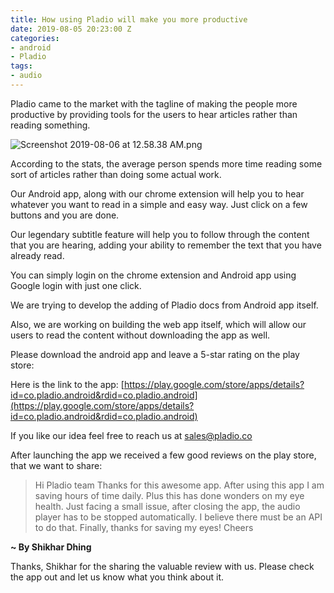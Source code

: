 ```yaml
---
title: How using Pladio will make you more productive
date: 2019-08-05 20:23:00 Z
categories:
- android
- Pladio
tags:
- audio
---
```


Pladio came to the market with the tagline of making the people more productive by providing tools for the users to hear articles rather than reading something.

![Screenshot 2019-08-06 at 12.58.38 AM.png](/uploads/Screenshot%202019-08-06%20at%2012.58.38%20AM.png)

According to the stats, the average person spends more time reading some sort of articles rather than doing some actual work.


Our Android app, along with our chrome extension will help you to hear whatever you want to read in a simple and easy way. Just click on a few buttons and you are done.


Our legendary subtitle feature will help you to follow through the content that you are hearing, adding your ability to remember the text that you have already read.


You can simply login on the chrome extension and Android app using Google login with just one click.


We are trying to develop the adding of Pladio docs from Android app itself.


Also, we are working on building the web app itself, which will allow our users to read the content without downloading the app as well.


Please download the android app and leave a 5-star rating on the play store:


Here is the link to the app:
[https://play.google.com/store/apps/details?id=co.pladio.android&rdid=co.pladio.android](https://play.google.com/store/apps/details?id=co.pladio.android&rdid=co.pladio.android)


If you like our idea feel free to reach us at [sales@pladio.co](sales@pladio.co)


After launching the app we received a few good reviews on the play store, that we want to share:


> Hi Pladio team Thanks for this awesome app. After using this app I am saving hours of time daily. Plus this has done wonders on my eye health. Just facing a small issue, after closing the app, the audio player has to be stopped automatically. I believe there must be an API to do that. Finally, thanks for saving my eyes! Cheers


**~ By Shikhar Dhing**


Thanks, Shikhar for the sharing the valuable review with us. Please check the app out and let us know what you think about it.